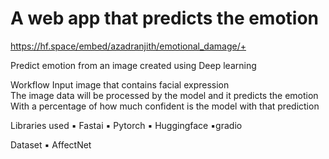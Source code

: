 <h1> A web app that predicts the emotion </h1>

https://hf.space/embed/azadranjith/emotional_damage/+



Predict emotion from an image created using Deep learning 

Workflow
Input image that contains facial expression  
The image data will be processed by the model and it predicts the emotion
With a percentage of how much confident is the model with that prediction

Libraries used
▪️ Fastai   ▪️ Pytorch  ▪️ Huggingface   ▪️gradio

Dataset
▪️ AffectNet
